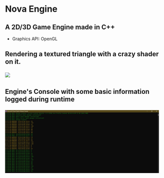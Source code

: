 # Nova Engine
## A 2D/3D Game Engine made in C++

* Graphics API: OpenGL

## Rendering a textured triangle with a crazy shader on it.
### <img src = "videos/My Game 2022-08-19 22-31-39 00_00_00-00_00_27.gif">

## Engine's Console with some basic information logged during runtime

### <img src = "images/GameConsole.jpg">